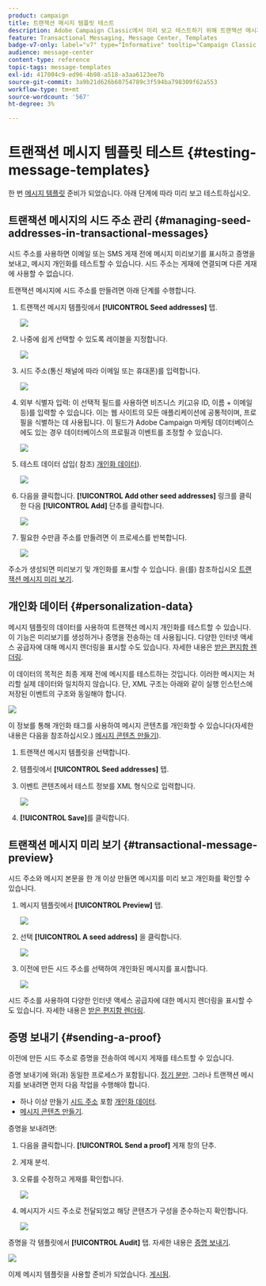 ```yaml
---
product: campaign
title: 트랜잭션 메시지 템플릿 테스트
description: Adobe Campaign Classic에서 미리 보고 테스트하기 위해 트랜잭션 메시지의 시드 주소를 관리하는 방법을 알아봅니다
feature: Transactional Messaging, Message Center, Templates
badge-v7-only: label="v7" type="Informative" tooltip="Campaign Classic v7에만 적용"
audience: message-center
content-type: reference
topic-tags: message-templates
exl-id: 417004c9-ed96-4b98-a518-a3aa6123ee7b
source-git-commit: 3a9b21d626b60754789c3f594ba798309f62a553
workflow-type: tm+mt
source-wordcount: '567'
ht-degree: 3%

---
```


# 트랜잭션 메시지 템플릿 테스트 {#testing-message-templates}



한 번 [메시지 템플릿](../../message-center/using/creating-the-message-template.md) 준비가 되었습니다. 아래 단계에 따라 미리 보고 테스트하십시오.

## 트랜잭션 메시지의 시드 주소 관리 {#managing-seed-addresses-in-transactional-messages}

시드 주소를 사용하면 이메일 또는 SMS 게재 전에 메시지 미리보기를 표시하고 증명을 보내고, 메시지 개인화를 테스트할 수 있습니다. 시드 주소는 게재에 연결되며 다른 게재에 사용할 수 없습니다.

트랜잭션 메시지에 시드 주소를 만들려면 아래 단계를 수행합니다.

1. 트랜잭션 메시지 템플릿에서 **[!UICONTROL Seed addresses]** 탭.

   ![](assets/messagecenter_create_seedaddr_001.png)

1. 나중에 쉽게 선택할 수 있도록 레이블을 지정합니다.

   ![](assets/messagecenter_create_seedaddr_002.png)

1. 시드 주소(통신 채널에 따라 이메일 또는 휴대폰)를 입력합니다.

   ![](assets/messagecenter_create_seedaddr_003.png)

1. 외부 식별자 입력: 이 선택적 필드를 사용하면 비즈니스 키(고유 ID, 이름 + 이메일 등)를 입력할 수 있습니다. 이는 웹 사이트의 모든 애플리케이션에 공통적이며, 프로필을 식별하는 데 사용됩니다. 이 필드가 Adobe Campaign 마케팅 데이터베이스에도 있는 경우 데이터베이스의 프로필과 이벤트를 조정할 수 있습니다.

   ![](assets/messagecenter_create_seedaddr_003bis.png)

1. 테스트 데이터 삽입( 참조) [개인화 데이터](#personalization-data)).

   ![](assets/messagecenter_create_custo_001.png)

   <!--## Creating several seed addresses {#creating-several-seed-addresses}-->
1. 다음을 클릭합니다. **[!UICONTROL Add other seed addresses]** 링크를 클릭한 다음 **[!UICONTROL Add]** 단추를 클릭합니다.

   ![](assets/messagecenter_create_seedaddr_004.png)

   <!--1. Follow the configuration steps for a seed address detailed in the [Creating a seed address](#creating-a-seed-address) section.-->
1. 필요한 수만큼 주소를 만들려면 이 프로세스를 반복합니다.

   ![](assets/messagecenter_create_seedaddr_008.png)

주소가 생성되면 미리보기 및 개인화를 표시할 수 있습니다. 을(를) 참조하십시오 [트랜잭션 메시지 미리 보기](#transactional-message-preview).

## 개인화 데이터 {#personalization-data}

메시지 템플릿의 데이터를 사용하여 트랜잭션 메시지 개인화를 테스트할 수 있습니다. 이 기능은 미리보기를 생성하거나 증명을 전송하는 데 사용됩니다. 다양한 인터넷 액세스 공급자에 대해 메시지 렌더링을 표시할 수도 있습니다. 자세한 내용은 [받은 편지함 렌더링](../../delivery/using/inbox-rendering.md).

이 데이터의 목적은 최종 게재 전에 메시지를 테스트하는 것입니다. 이러한 메시지는 처리할 실제 데이터와 일치하지 않습니다. 단, XML 구조는 아래와 같이 실행 인스턴스에 저장된 이벤트의 구조와 동일해야 합니다.

![](assets/messagecenter_create_custo_006.png)

이 정보를 통해 개인화 태그를 사용하여 메시지 콘텐츠를 개인화할 수 있습니다(자세한 내용은 다음을 참조하십시오.) [메시지 콘텐츠 만들기](../../message-center/using/creating-the-message-template.md#creating-message-content)).

1. 트랜잭션 메시지 템플릿을 선택합니다.

1. 템플릿에서 **[!UICONTROL Seed addresses]** 탭.

1. 이벤트 콘텐츠에서 테스트 정보를 XML 형식으로 입력합니다.

   ![](assets/messagecenter_create_custo_001.png)

1. **[!UICONTROL Save]**&#x200B;를 클릭합니다.

## 트랜잭션 메시지 미리 보기 {#transactional-message-preview}

시드 주소와 메시지 본문을 한 개 이상 만들면 메시지를 미리 보고 개인화를 확인할 수 있습니다.

1. 메시지 템플릿에서 **[!UICONTROL Preview]** 탭.

   ![](assets/messagecenter_preview_001.png)

1. 선택 **[!UICONTROL A seed address]** 을 클릭합니다.

   ![](assets/messagecenter_preview_002.png)

1. 이전에 만든 시드 주소를 선택하여 개인화된 메시지를 표시합니다.

   ![](assets/messagecenter_create_seedaddr_009.png)

시드 주소를 사용하여 다양한 인터넷 액세스 공급자에 대한 메시지 렌더링을 표시할 수도 있습니다. 자세한 내용은 [받은 편지함 렌더링](../../delivery/using/inbox-rendering.md).

## 증명 보내기 {#sending-a-proof}

이전에 만든 시드 주소로 증명을 전송하여 메시지 게재를 테스트할 수 있습니다.

증명 보내기에 와(과) 동일한 프로세스가 포함됩니다. [정기 분만](../../delivery/using/steps-validating-the-delivery.md#sending-a-proof). 그러나 트랜잭션 메시지를 보내려면 먼저 다음 작업을 수행해야 합니다.

* 하나 이상 만들기 [시드 주소](#managing-seed-addresses-in-transactional-messages) 포함 [개인화 데이터](#personalization-data).
* [메시지 콘텐츠 만들기](../../message-center/using/creating-the-message-template.md#creating-message-content).

증명을 보내려면:

1. 다음을 클릭합니다. **[!UICONTROL Send a proof]** 게재 창의 단추.
1. 게재 분석.
1. 오류를 수정하고 게재를 확인합니다.

   ![](assets/messagecenter_send_proof_001.png)

1. 메시지가 시드 주소로 전달되었고 해당 콘텐츠가 구성을 준수하는지 확인합니다.

   ![](assets/messagecenter_send_proof_002.png)

증명을 각 템플릿에서 **[!UICONTROL Audit]** 탭. 자세한 내용은 [증명 보내기](../../delivery/using/steps-validating-the-delivery.md#sending-a-proof).

![](assets/messagecenter_send_proof_003.png)

이제 메시지 템플릿을 사용할 준비가 되었습니다. [게시됨](../../message-center/using/publishing-message-templates.md).